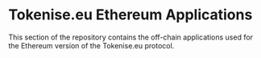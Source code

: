 # Tokenise.eu Ethereum Applications

This section of the repository contains the off-chain applications used for the Ethereum version of the Tokenise.eu protocol.